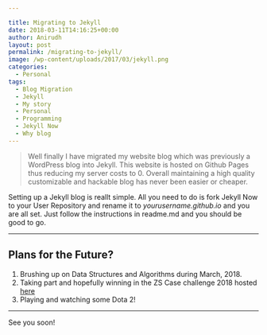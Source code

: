```yaml
---

title: Migrating to Jekyll
date: 2018-03-11T14:16:25+00:00
author: Anirudh
layout: post
permalink: /migrating-to-jekyll/
image: /wp-content/uploads/2017/03/jekyll.png
categories:
  - Personal
tags:
  - Blog Migration
  - Jekyll
  - My story
  - Personal
  - Programming
  - Jekyll Now
  - Why blog
---
```

> Well finally I have migrated my website blog which was previously a WordPress blog into Jekyll. This website is hosted on Github Pages thus reducing my server costs to 0. Overall maintaining a high quality customizable and hackable blog has never been easier or cheaper.

Setting up a Jekyll blog is reallt simple. All you need to do is fork Jekyll Now to your User Repository and rename it to _yourusername.github.io_ and you are all set. Just follow the instructions in readme.md and you should be good to go.

* * *

## Plans for the Future?

  1. Brushing up on Data Structures and Algorithms during March, 2018.
  2. Taking part and hopefully winning in the ZS Case challenge 2018 hosted [here](https://netengage.firstnaukri.com/Contest/index/eventGroupID/655)
  3. Playing and watching some Dota 2!

* * *

See you soon!